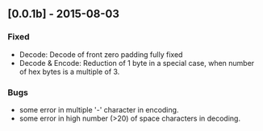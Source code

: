 ## [0.0.1b] - 2015-08-03


### Fixed
- Decode: Decode of front zero padding fully fixed
- Decode & Encode: Reduction of 1 byte in a special case, when number of hex bytes is a multiple of 3.

### Bugs
- some error in multiple '-' character in encoding.
- some error in high number (>20) of space characters in decoding.